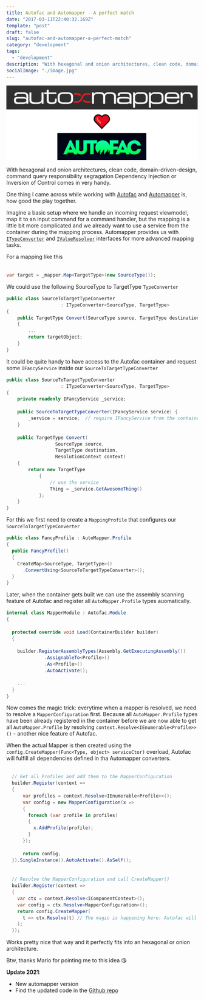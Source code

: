 ```yaml
---
title: Autofac and Automapper - A perfect match
date: "2017-03-11T22:40:32.169Z"
template: "post"
draft: false
slug: "autofac-and-automapper-a-perfect-match"
category: "development"
tags:
  - "development"
description: "With hexagonal and onion architectures, clean code, domain-driven-design, command query responsibility segragation Dependency Injection or Inversion of Control"
socialImage: "./image.jpg"
---
```



![Add List](./automapper❤️autofac.png)

With hexagonal and onion architectures, clean code, domain-driven-design, command query responsibility segragation Dependency Injection or Inversion of Control comes in very handy.

One thing I came across while working with [Autofac](https://autofac.org/) and [Automapper](http://automapper.org/) is, how good the play together.

Imagine a basic setup where we handle an incoming request viewmodel, map it to an input command for a command handler, but the mapping is a little bit more complicated and we already want to use a service from the container during the mapping process. Automapper provides us with [`ITypeConverter`](https://docs.automapper.org/en/stable/Custom-type-converters.html) and [`IValueResolver`](https://docs.automapper.org/en/stable/Custom-value-resolvers.html) interfaces for more advanced mapping tasks.


For a mapping like this

```csharp

var target = _mapper.Map<TargetType>(new SourceType());

```

We could use the following SourceType to TargetType `TypeConverter`


```csharp
public class SourceToTargetTypeConverter 
                    : ITypeConverter<SourceType, TargetType>
{
    public TargetType Convert(SourceType source, TargetType destination, ResolutionContext context)
    {
        ...
        return targetObject;
    }
}
```

It could be quite handy to have access to the Autofac container and request some `IFancyService` inside our `SourceToTargetTypeConverter`


```csharp
public class SourceToTargetTypeConverter 
                    : ITypeConverter<SourceType, TargetType>
{
    private readonly IFancyService _service;

    public SourceToTargetTypeConverter(IFancyService service) {
        _service = service;  // require IFancyService from the container
    }

    public TargetType Convert(
                  SourceType source, 
                  TargetType destination, 
                  ResolutionContext context)
    {
        return new TargetType
            {
                // use the service
                Thing = _service.GetAwesomeThing() 
            };
    }
}
```

For this we first need to create a `MappingProfile` that configures our `SourceToTargetTypeConverter`

```csharp
public class FancyProfile : AutoMapper.Profile
{
  public FancyProfile()
  {
    CreateMap<SourceType, TargetType>()
      .ConvertUsing<SourceToTargetTypeConverter>();
  }
}
```

Later, when the container gets built we can use the assembly scanning feature of Autofac and register all `AutoMapper.Profile` types auomatically.


```csharp
internal class MapperModule : Autofac.Module
{
    
  protected override void Load(ContainerBuilder builder)
  {

    builder.RegisterAssemblyTypes(Assembly.GetExecutingAssembly())
              .AssignableTo<Profile>()
              .As<Profile>()
              .AutoActivate();

    ...
  }
}
```

Now comes the magic trick: everytime when a mapper is resolved, we need to resolve a `MapperConfiguration` first. Because all `AutoMapper.Profile` types have been already registered in the container before we are now able to get all `AutoMapper.Profile` by resolving `context.Resolve<IEnumerable<Profile>>()` - another nice feature of Autofac.

When the actual Mapper is then created using the `config.CreateMapper(Func<Type, object> serviceCtor)` overload, Autofac will fulfill all dependencies defined in tha Automapper converters.


```csharp

  // Get all Profiles and add them to the MapperConfiguration
  builder.Register(context =>
  {
      var profiles = context.Resolve<IEnumerable<Profile>>();
      var config = new MapperConfiguration(x =>
      {
        foreach (var profile in profiles)
        {
          x.AddProfile(profile);
        }
      });

      return config;
  }).SingleInstance().AutoActivate().AsSelf();


  // Resolve the MapperConfiguration and call CreateMapper()  
  builder.Register(context =>
  {
    var ctx = context.Resolve<IComponentContext>();
    var config = ctx.Resolve<MapperConfiguration>();
    return config.CreateMapper(
      t => ctx.Resolve(t) // The magic is happening here: Autofac will now fulfill all dependcies defined in MapperConfigurations
    );
  });
```

Works pretty nice that way and it perfectly fits into an hexagonal or onion architecture.

Btw, thanks Mario for pointing me to this idea 😘


**Update 2021**: 
- New automapper version
- Find the updated code in the [Github repo](https://github.com/mloitzl/AutofacAndAutomapper)